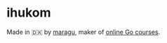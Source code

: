 # ihukom

Made in 🇩🇰 by [maragu](https://www.maragu.dk/), maker of [online Go courses](https://www.golang.dk/).
